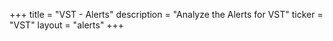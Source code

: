 +++
title = "VST - Alerts"
description = "Analyze the Alerts for VST"
ticker = "VST"
layout = "alerts"
+++

